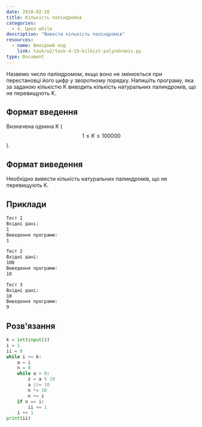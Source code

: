 ```yaml
---
date: 2018-02-28
title: Kількість паліндромів
categories:
  - 4. Цикл while
description: "Вивести кількість паліндромів"
resources:
  - name: Вихідний код
    link: task/w2/task-4-19-kilkist-palyndromiv.py
type: Document
---
```


Назвемо число паліндромом, якщо воно не змінюється при перестановці його цифр у зворотному порядку. Напишіть програму, яка за заданою кількістю K виводить кількість натуральних палиндромiв, що не перевищують K.

## Формат введення

Визначена однина K ($$1 ≤ K ≤ 100000$$).

## Формат виведення

Необхідно вивести кількість натуральних палиндромiв, що не перевищують K.

## Приклади

```bash
Тест 1
Вхідні дані:
1
Виведення програми:
1

Тест 2
Вхідні дані:
100
Виведення програми:
18

Тест 3
Вхідні дані:
10
Виведення програми:
9
```

## Розв'язання

```python
k = int(input())
i = 1
ii = 0
while i <= k:
    a = i
    n = 0
    while a > 0:
        z = a % 10
        a //= 10
        n *= 10
        n += z
    if n == i:
        ii += 1
    i += 1
print(ii)
```